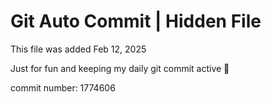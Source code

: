 # Git Auto Commit | Hidden File

This file was added Feb 12, 2025

Just for fun and keeping my daily git commit active 🤪

commit number: 1774606
